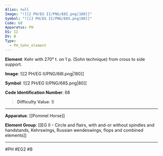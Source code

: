 ```yaml
---
Alias: null
Image: "![[2 PH/EG II/PNG/68I.png|180]]"
Symbol: "![[2 PH/EG II/PNG/68S.png|80]]"
Code: 68
Apparatus: PH
EG: II
DV: B
Type:
  - PH_Sohn_element
---
```

**Element**: Kehr with 270° t. on 1 p. (Sohn technique) from cross to side support.

**Image**:
![[2 PH/EG II/PNG/68I.png|180]]

**Symbol**:
![[2 PH/EG II/PNG/68S.png|80]]

**Code Identification Number**: 68

>**Difficulty Value**: B

___
**Apparatus**: [[Pommel Horse]]

**Element Group**: [[EG II - Circle and flairs, with and-or without spindles and handstands, Kehrswings, Russian wendeswings, flops and combined elements]]
___
#PH #EG2 #B
